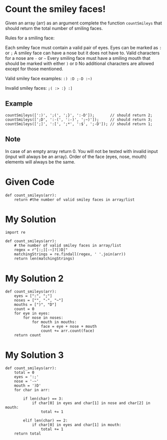 # Count the smiley faces!

Given an array (arr) as an argument complete the function ```countSmileys``` that should return the total number of smiling faces.

Rules for a smiling face:

Each smiley face must contain a valid pair of eyes. Eyes can be marked as ```:``` or ```;```
A smiley face can have a nose but it does not have to. Valid characters for a nose are ```-``` or ```~```
Every smiling face must have a smiling mouth that should be marked with either ```)``` or ```D```
No additional characters are allowed except for those mentioned.

Valid smiley face examples: ```:) :D ;-D :~)```

Invalid smiley faces: ```;( :> :} :]```

## Example
```
countSmileys([':)', ';(', ';}', ':-D']);       // should return 2;
countSmileys([';D', ':-(', ':-)', ';~)']);     // should return 3;
countSmileys([';]', ':[', ';*', ':$', ';-D']); // should return 1;
```

## Note
In case of an empty array return 0. You will not be tested with invalid input (input will always be an array). Order of the face (eyes, nose, mouth) elements will always be the same.

# Given Code

```{python}
def count_smileys(arr):
    return #the number of valid smiley faces in array/list
```

# My Solution

```{python}
import re

def count_smileys(arr):
    # the number of valid smiley faces in array/list
    regex = r"[:;][-~]?[)D]"
    matchingStrings = re.findall(regex, ' '.join(arr))
    return len(matchingStrings)
```

# My Solution 2
```
def count_smileys(arr):
    eyes = [":", ";"]
    noses = ["", "-", "~"]
    mouths = [")", "D"]
    count = 0
    for eye in eyes:
        for nose in noses:
            for mouth in mouths:
                face = eye + nose + mouth
                count += arr.count(face)
    return count
```

# My Solution 3
```
def count_smileys(arr):
    total = 0
    eyes = ':;'
    nose = '-~'
    mouth = ')D'
    for char in arr:

        if len(char) == 3:
            if char[0] in eyes and char[1] in nose and char[2] in mouth:
                total += 1

        elif len(char) == 2:
            if char[0] in eyes and char[1] in mouth:
                total += 1
    return total
```

